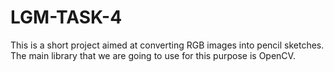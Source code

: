 # LGM-TASK-4
This is a short project aimed at converting RGB images into pencil sketches. 
The main library that we are going to use for this purpose is OpenCV.
